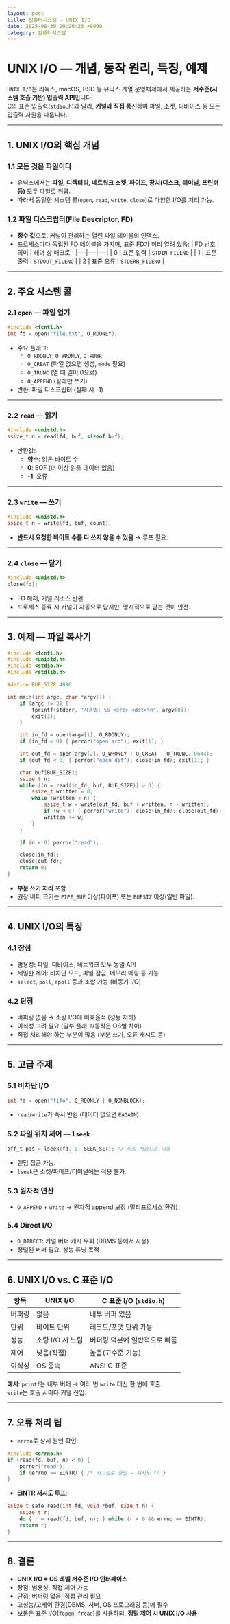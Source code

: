```yaml
---
layout: post
title: 컴퓨터시스템 - UNIX I/O
date: 2025-08-30 20:20:23 +0900
category: 컴퓨터시스템
---
```

# UNIX I/O — 개념, 동작 원리, 특징, 예제

`UNIX I/O`는 리눅스, macOS, BSD 등 유닉스 계열 운영체제에서 제공하는 **저수준(시스템 호출 기반) 입출력 API**입니다.  
C의 표준 입출력(`stdio.h`)과 달리, **커널과 직접 통신**하여 파일, 소켓, 디바이스 등 모든 입출력 자원을 다룹니다.

---

## 1. UNIX I/O의 핵심 개념

### 1.1 모든 것은 파일이다
- 유닉스에서는 **파일, 디렉터리, 네트워크 소켓, 파이프, 장치(디스크, 터미널, 프린터 등)** 모두 파일로 취급.
- 따라서 동일한 시스템 콜(`open`, `read`, `write`, `close`)로 다양한 I/O를 처리 가능.

### 1.2 파일 디스크립터(File Descriptor, FD)
- **정수 값**으로, 커널이 관리하는 열린 파일 테이블의 인덱스.
- 프로세스마다 독립된 FD 테이블을 가지며, 표준 FD가 미리 열려 있음:
  | FD 번호 | 의미 | 헤더 상 매크로 |
  |---|---|---|
  | 0 | 표준 입력 | `STDIN_FILENO` |
  | 1 | 표준 출력 | `STDOUT_FILENO` |
  | 2 | 표준 오류 | `STDERR_FILENO` |

---

## 2. 주요 시스템 콜

### 2.1 `open` — 파일 열기
```c
#include <fcntl.h>
int fd = open("file.txt", O_RDONLY);
```
- 주요 플래그:
  - `O_RDONLY`, `O_WRONLY`, `O_RDWR`
  - `O_CREAT` (파일 없으면 생성, `mode` 필요)
  - `O_TRUNC` (열 때 길이 0으로)
  - `O_APPEND` (끝에만 쓰기)
- 반환: 파일 디스크립터 (실패 시 -1)

---

### 2.2 `read` — 읽기
```c
#include <unistd.h>
ssize_t n = read(fd, buf, sizeof buf);
```
- 반환값:
  - **양수**: 읽은 바이트 수
  - **0**: EOF (더 이상 읽을 데이터 없음)
  - **-1**: 오류

---

### 2.3 `write` — 쓰기
```c
#include <unistd.h>
ssize_t n = write(fd, buf, count);
```
- **반드시 요청한 바이트 수를 다 쓰지 않을 수 있음** → 루프 필요.

---

### 2.4 `close` — 닫기
```c
#include <unistd.h>
close(fd);
```
- FD 해제, 커널 리소스 반환.
- 프로세스 종료 시 커널이 자동으로 닫지만, 명시적으로 닫는 것이 안전.

---

## 3. 예제 — 파일 복사기

```c
#include <fcntl.h>
#include <unistd.h>
#include <stdio.h>
#include <stdlib.h>

#define BUF_SIZE 4096

int main(int argc, char *argv[]) {
    if (argc != 3) {
        fprintf(stderr, "사용법: %s <src> <dst>\n", argv[0]);
        exit(1);
    }

    int in_fd = open(argv[1], O_RDONLY);
    if (in_fd < 0) { perror("open src"); exit(1); }

    int out_fd = open(argv[2], O_WRONLY | O_CREAT | O_TRUNC, 0644);
    if (out_fd < 0) { perror("open dst"); close(in_fd); exit(1); }

    char buf[BUF_SIZE];
    ssize_t n;
    while ((n = read(in_fd, buf, BUF_SIZE)) > 0) {
        ssize_t written = 0;
        while (written < n) {
            ssize_t w = write(out_fd, buf + written, n - written);
            if (w < 0) { perror("write"); close(in_fd); close(out_fd); exit(1); }
            written += w;
        }
    }

    if (n < 0) perror("read");

    close(in_fd);
    close(out_fd);
    return 0;
}
```
- **부분 쓰기 처리** 포함.
- 권장 버퍼 크기는 `PIPE_BUF` 이상(파이프) 또는 `BUFSIZ` 이상(일반 파일).

---

## 4. UNIX I/O의 특징

### 4.1 장점
- 범용성: 파일, 디바이스, 네트워크 모두 동일 API
- 세밀한 제어: 비차단 모드, 파일 잠금, 메모리 매핑 등 가능
- `select`, `poll`, `epoll` 등과 조합 가능 (비동기 I/O)

### 4.2 단점
- 버퍼링 없음 → 소량 I/O에 비효율적 (성능 저하)
- 이식성 고려 필요 (일부 플래그/동작은 OS별 차이)
- 직접 처리해야 하는 부분이 많음 (부분 쓰기, 오류 재시도 등)

---

## 5. 고급 주제

### 5.1 비차단 I/O
```c
int fd = open("fifo", O_RDONLY | O_NONBLOCK);
```
- `read`/`write`가 즉시 반환 (데이터 없으면 `EAGAIN`).

### 5.2 파일 위치 제어 — `lseek`
```c
off_t pos = lseek(fd, 0, SEEK_SET); // 파일 처음으로 이동
```
- 랜덤 접근 가능.
- `lseek`은 소켓/파이프/터미널에는 적용 불가.

### 5.3 원자적 연산
- `O_APPEND` + `write` → 원자적 append 보장 (멀티프로세스 환경)

### 5.4 Direct I/O
- `O_DIRECT`: 커널 버퍼 캐시 우회 (DBMS 등에서 사용)
- 정렬된 버퍼 필요, 성능 튜닝 목적

---

## 6. UNIX I/O vs. C 표준 I/O

| 항목 | UNIX I/O | C 표준 I/O (`stdio.h`) |
|---|---|---|
| 버퍼링 | 없음 | 내부 버퍼 있음 |
| 단위 | 바이트 단위 | 레코드/포맷 단위 가능 |
| 성능 | 소량 I/O 시 느림 | 버퍼링 덕분에 일반적으로 빠름 |
| 제어 | 낮음(직접) | 높음(고수준 기능) |
| 이식성 | OS 종속 | ANSI C 표준 |

**예시**: `printf`는 내부 버퍼 → 여러 번 `write` 대신 한 번에 호출.  
`write`는 호출 시마다 커널 진입.

---

## 7. 오류 처리 팁

- `errno`로 상세 원인 확인:
```c
#include <errno.h>
if (read(fd, buf, n) < 0) {
    perror("read");
    if (errno == EINTR) { /* 시그널로 중단 → 재시도 */ }
}
```
- **EINTR 재시도 루프**:
```c
ssize_t safe_read(int fd, void *buf, size_t n) {
    ssize_t r;
    do { r = read(fd, buf, n); } while (r < 0 && errno == EINTR);
    return r;
}
```

---

## 8. 결론

- **UNIX I/O = OS 레벨 저수준 I/O 인터페이스**
- 장점: 범용성, 직접 제어 가능
- 단점: 버퍼링 없음, 직접 관리 필요
- 고성능/고제어 환경(DBMS, 서버, OS 프로그래밍 등)에 필수
- 보통은 표준 I/O(`fopen`, `fread`)를 사용하되, **정밀 제어 시 UNIX I/O 사용**
